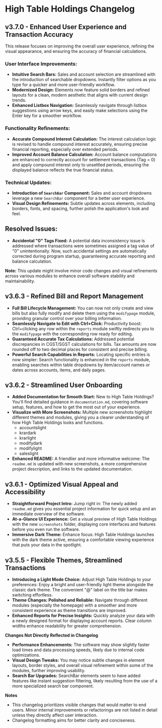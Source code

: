 # High Table Holdings Changelog

## v3.7.0 - Enhanced User Experience and Transaction Accuracy

This release focuses on improving the overall user experience, refining the visual appearance, and ensuring the accuracy of financial calculations.

### User Interface Improvements:

- **Intuitive Search Bars:** Sales and account selection are streamlined with the introduction of searchable dropdowns. Instantly filter options as you type for a quicker and more user-friendly workflow. 
- **Modernized Design:** Elements now feature solid borders and refined layouts for a clean, modern aesthetic that aligns with current design trends.
- **Enhanced Listbox Navigation:** Seamlessly navigate through listbox suggestions using arrow keys, and easily make selections using the Enter key for a smoother workflow.

### Functionality Refinements:

- **Accurate Compound Interest Calculation:**  The interest calculation logic is revised to handle compound interest accurately, ensuring precise financial reporting, especially over extended periods.
- **Improved Account Balance Calculation:** Account balance computations are enhanced to correctly account for settlement transactions (Tag = 0) and apply compound interest only to unsettled periods, ensuring the displayed balance reflects the true financial status. 

### Technical Updates:

- **Introduction of `SearchBar` Component:**  Sales and account dropdowns leverage a new `SearchBar` component for a better user experience.
- **Visual Design Refinements:** Subtle updates across elements, including borders, fonts, and spacing, further polish the application's look and feel.

## Resolved Issues:

- **Accidental "0" Tags Fixed:** A potential data inconsistency issue is addressed where transactions were sometimes assigned a tag value of "0" unintentionally. Now, such accidental settings are automatically corrected during program startup, guaranteeing accurate reporting and balance calculation.

**Note:** This update might involve minor code changes and visual refinements across various modules to enhance overall software stability and maintainability. 

## v3.6.3 - Refined Bill and Report Management 

* **Full Bill Lifecycle Management:** You can now not only create and view bills but also fully modify and delete them using the `modifypage` module, providing granular control over your billing information.
* **Seamlessly Navigate to Edit with Ctrl+Click:** Productivity boost: Ctrl+clicking any row within the `reports` module swiftly redirects you to the `modifypage` with the corresponding row ready for editing.
* **Guaranteed Accurate Tax Calculations:** Addressed potential discrepancies in CGST/SGST calculations for bills. Tax amounts are now rounded off to two decimal places for consistent and precise billing.
* **Powerful Search Capabilities in Reports:** Locating specific entries is now simpler: Search functionality is enhanced in the `reports` module, enabling searches within table dropdowns by item/account names or dates across accounts, items, and daily pages.

## v3.6.2 - Streamlined User Onboarding 

* **Added Documentation for Smooth Start:**  New to High Table Holdings? You'll find detailed guidance in `documentation.md`, covering software setup, features, and how to get the most out of your experience.
* **Visualize with More Screenshots:** Multiple new screenshots highlight different themes and modules, giving you a clearer understanding of how High Table Holdings looks and functions.
    * accountslight
    * krardark
    * krarlight
    * modifydark
    * modifylight
    * saleslight
* **Enhanced README:** A friendlier and more informative welcome: The `readme.md` is updated with new screenshots, a more comprehensive project description, and links to the updated documentation.

## v3.6.1 - Optimized Visual Appeal and Accessibility 

* **Straightforward Project Intro:** Jump right in: The newly added `readme.md` gives you essential project information for quick setup and an immediate overview of the software. 
* **At-a-Glance UI Experience:** Get a visual preview of High Table Holdings with the new `screenshots` folder, displaying core interfaces and features before you even run the software.
* **Immersive Dark Theme:** Enhance focus: High Table Holdings launches with the dark theme active, ensuring a comfortable viewing experience that puts your data in the spotlight.

## v3.5.5 - Flexible Themes, Streamlined Transactions 

* **Introducing a Light Mode Choice:** Adjust High Table Holdings to your preferences: Enjoy a bright and user-friendly light theme alongside the classic dark theme. The convenient "@" label on the title bar makes switching effortless.
* **Theme Changes: Polished and Reliable:** Navigate through different modules (especially the homepage) with a smoother and more consistent experience as theme transitions are improved. 
* **Enhanced Reports for Precise Insights:** Quickly analyze your data with a newly designed format for displaying account reports. Clear column widths enhance readability for greater comprehension.

**Changes Not Directly Reflected in Changelog**

- **Performance Enhancements:** The software may show slightly faster load times and data processing speeds, likely due to internal code optimizations. 
- **Visual Design Tweaks:** You may notice subtle changes in element layouts, border styles, and overall visual refinement within some of the modules, further improving usability. 
- **Search Bar Upgrades:**  SearchBar elements seem to have added features like instant suggestion filtering, likely resulting from the use of a more specialized search bar component.  

**Notes**

- This changelog prioritizes visible changes that would matter to end users. Minor internal improvements or refactorings are not listed in detail unless they directly affect user interaction.  
- Changelog formatting aims for better clarity and conciseness. 